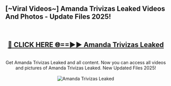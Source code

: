 <h2>[~Viral Videos~] Amanda Trivizas Leaked Videos And Photos - Update Files 2025!</h2>
<br>
<div align="center">
<h2><a href="https://top-ai-tools.click/QrbHav" rel="nofollow">🔴 CLICK HERE 🌐==►► Amanda Trivizas Leaked</a></h2>
<br>
Get Amanda Trivizas Leaked and all content. Now you can access all videos and pictures of Amanda Trivizas Leaked. New Updated Files 2025!
<br>
<br>
<a href="https://top-ai-tools.click/QrbHav" rel="nofollow" data-target="animated-image.originalLink"><img src="https://i.ibb.co.com/WyWwxjT/player-gif2.gif" alt="Amanda Trivizas Leaked" style="max-width: 100%; display: inline-block;" data-target="animated-image.originalImage"></a>
</div>
<br>